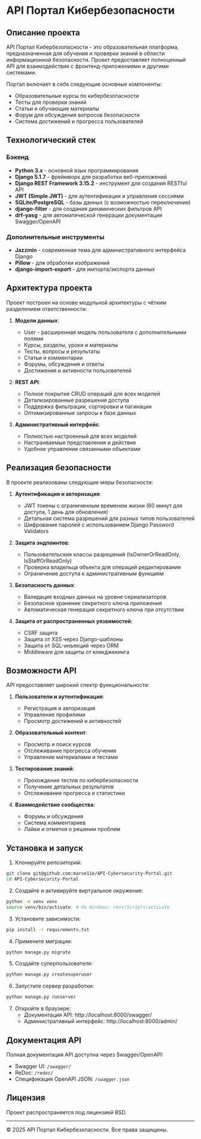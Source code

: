 
# API Портал Кибербезопасности

## Описание проекта

API Портал Кибербезопасности - это образовательная платформа, предназначенная для обучения и проверки знаний в области информационной безопасности. Проект предоставляет полноценный API для взаимодействия с фронтенд-приложениями и другими системами.

Портал включает в себя следующие основные компоненты:
- Образовательные курсы по кибербезопасности
- Тесты для проверки знаний
- Статьи и обучающие материалы
- Форум для обсуждения вопросов безопасности
- Система достижений и прогресса пользователей

## Технологический стек

### Бэкенд
- **Python 3.x** - основной язык программирования
- **Django 5.1.7** - фреймворк для разработки веб-приложений
- **Django REST Framework 3.15.2** - инструмент для создания RESTful API
- **JWT (Simple JWT)** - для аутентификации и управления сессиями
- **SQLite/PostgreSQL** - базы данных (с возможностью переключения)
- **django-filter** - для создания динамических фильтров API
- **drf-yasg** - для автоматической генерации документации Swagger/OpenAPI

### Дополнительные инструменты
- **Jazzmin** - современная тема для административного интерфейса Django
- **Pillow** - для обработки изображений
- **django-import-export** - для импорта/экспорта данных

## Архитектура проекта

Проект построен на основе модульной архитектуры с чётким разделением ответственности:

1. **Модели данных**:
   - User - расширенная модель пользователя с дополнительными полями
   - Курсы, разделы, уроки и материалы
   - Тесты, вопросы и результаты
   - Статьи и комментарии
   - Форумы, обсуждения и ответы
   - Достижения и активности пользователей

2. **REST API**:
   - Полное покрытие CRUD операций для всех моделей
   - Детализированные разрешения доступа
   - Поддержка фильтрации, сортировки и пагинации
   - Оптимизированные запросы к базе данных

3. **Административный интерфейс**:
   - Полностью настроенный для всех моделей
   - Настраиваемые представления и действия
   - Удобное управление связанными объектами

## Реализация безопасности

В проекте реализованы следующие меры безопасности:

1. **Аутентификация и авторизация**:
   - JWT токены с ограниченным временем жизни (60 минут для доступа, 1 день для обновления)
   - Детальная система разрешений для разных типов пользователей
   - Шифрование паролей с использованием Django Password Validators

2. **Защита эндпоинтов**:
   - Пользовательские классы разрешений (IsOwnerOrReadOnly, IsStaffOrReadOnly)
   - Проверка владельца объекта для операций редактирования
   - Ограничение доступа к административным функциям

3. **Безопасность данных**:
   - Валидация входных данных на уровне сериализаторов
   - Безопасное хранение секретного ключа приложения
   - Автоматическая генерация секретного ключа при отсутствии

4. **Защита от распространенных уязвимостей**:
   - CSRF защита
   - Защита от XSS через Django-шаблоны
   - Защита от SQL-инъекций через ORM
   - Middleware для защиты от кликджекинга

## Возможности API

API предоставляет широкий спектр функциональности:

1. **Пользователи и аутентификация**:
   - Регистрация и авторизация
   - Управление профилями
   - Просмотр достижений и активностей

2. **Образовательный контент**:
   - Просмотр и поиск курсов
   - Отслеживание прогресса обучения
   - Управление материалами и тестами

3. **Тестирование знаний**:
   - Прохождение тестов по кибербезопасности
   - Получение детальных результатов
   - Отслеживание прогресса и статистики

4. **Взаимодействие сообщества**:
   - Форумы и обсуждения
   - Система комментариев
   - Лайки и отметки о решении проблем

## Установка и запуск

1. Клонируйте репозиторий:
```bash
git clone git@github.com:marse11e/API-Cybersecurity-Portal.git
cd API-Cybersecurity-Portal
```

2. Создайте и активируйте виртуальное окружение:
```bash
python -m venv venv
source venv/bin/activate  # На Windows: venv\Scripts\activate
```

3. Установите зависимости:
```bash
pip install -r requirements.txt
```

4. Примените миграции:
```bash
python manage.py migrate
```

5. Создайте суперпользователя:
```bash
python manage.py createsuperuser
```

6. Запустите сервер разработки:
```bash
python manage.py runserver
```

7. Откройте в браузере:
   - Документация API: http://localhost:8000/swagger/
   - Административный интерфейс: http://localhost:8000/admin/

## Документация API

Полная документация API доступна через Swagger/OpenAPI:
- Swagger UI: `/swagger/`
- ReDoc: `/redoc/`
- Спецификация OpenAPI JSON: `/swagger.json`

## Лицензия

Проект распространяется под лицензией BSD.

---

© 2025 API Портал Кибербезопасности. Все права защищены.
